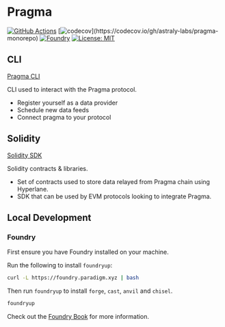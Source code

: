 # Pragma

[![GitHub Actions][gha-badge]][gha] [![codecov](https://codecov.io/gh/astraly-labs/pragma-monorepo/branch/main/graph/badge.svg?)](https://codecov.io/gh/astraly-labs/pragma-monorepo) [![Foundry][foundry-badge]][foundry] [![License: MIT][license-badge]][license]

[gha]: https://github.com/astraly-labs/pragma-monorepo/actions
[gha-badge]: https://github.com/PaulRBerg/prb-math/actions/workflows/ci.yml/badge.svg
[codecov-badge]: https://img.shields.io/codecov/c/github/astraly-labs/pragma-monorepo
[foundry]: https://getfoundry.sh/
[foundry-badge]: https://img.shields.io/badge/Built%20with-Foundry-FFDB1C.svg
[license]: https://www.apache.org/licenses/LICENSE-2.0
[license-badge]: https://img.shields.io/badge/License-Apache-blue.svg

## CLI

<a href="./cli/">Pragma CLI</a>

CLI used to interact with the Pragma protocol.

- Register yourself as a data provider
- Schedule new data feeds
- Connect pragma to your protocol

## Solidity

<a href="./solidity/">Solidity SDK</a>

Solidity contracts & libraries.

- Set of contracts used to store data relayed from Pragma chain using Hyperlane.
- SDK that can be used by EVM protocols looking to integrate Pragma.

## Local Development

### Foundry

First ensure you have Foundry installed on your machine.

Run the following to install `foundryup`:

```bash
curl -L https://foundry.paradigm.xyz | bash
```

Then run `foundryup` to install `forge`, `cast`, `anvil` and `chisel`.

```bash
foundryup
```

Check out the [Foundry Book](https://book.getfoundry.sh/getting-started/installation) for more information.
